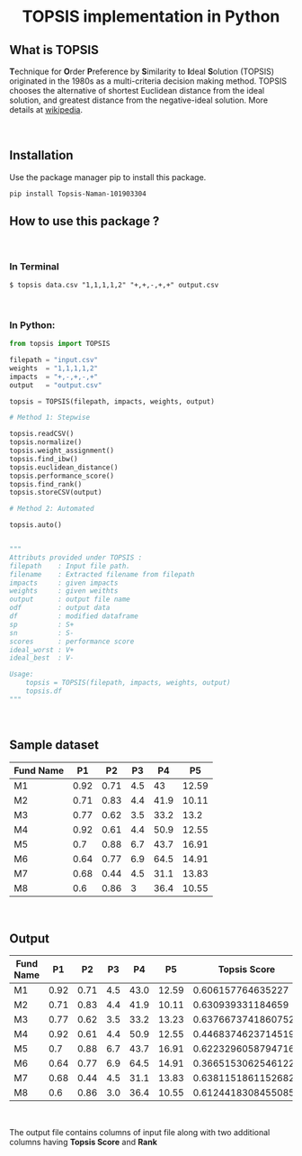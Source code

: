 # <div align=center> TOPSIS implementation in Python


## What is TOPSIS

**T**echnique for **O**rder **P**reference by **S**imilarity to **I**deal
**S**olution (TOPSIS) originated in the 1980s as a multi-criteria decision
making method. TOPSIS chooses the alternative of shortest Euclidean distance
from the ideal solution, and greatest distance from the negative-ideal
solution. More details at [wikipedia](https://en.wikipedia.org/wiki/TOPSIS).

<br>

## Installation
Use the package manager pip to install this package.

```
pip install Topsis-Naman-101903304
```

## How to use this package ?

<br>


### In Terminal
```
$ topsis data.csv "1,1,1,1,2" "+,+,-,+,+" output.csv
```
<br>

### In Python:
```python
from topsis import TOPSIS

filepath = "input.csv"
weights  = "1,1,1,1,2"
impacts  = "+,-,+,-,+"
output   = "output.csv"

topsis = TOPSIS(filepath, impacts, weights, output)

# Method 1: Stepwise

topsis.readCSV()
topsis.normalize()
topsis.weight_assignment()
topsis.find_ibw()
topsis.euclidean_distance()
topsis.performance_score()
topsis.find_rank()
topsis.storeCSV(output)

# Method 2: Automated

topsis.auto()


"""
Attributs provided under TOPSIS :
filepath    : Input file path.
filename    : Extracted filename from filepath
impacts     : given impacts
weights     : given weithts
output      : output file name
odf         : output data
df          : modified dataframe
sp          : S+
sn          : S-
scores      : performance score
ideal_worst : V+
ideal_best  : V-

Usage:
    topsis = TOPSIS(filepath, impacts, weights, output)
    topsis.df
"""
```

<br>

## Sample dataset

Fund Name | P1   | P2   | P3  | P4   | P5
--------- | ---  | ---- | ----| ---- | ----
M1        | 0.92 | 0.71 | 4.5 | 43   | 12.59
M2        | 0.71 | 0.83 | 4.4 | 41.9 | 10.11
M3        | 0.77 | 0.62 | 3.5 | 33.2 | 13.2
M4        | 0.92 | 0.61 | 4.4 | 50.9 | 12.55
M5        | 0.7  | 0.88 | 6.7 | 43.7 | 16.91
M6        | 0.64 | 0.77 | 6.9 | 64.5 | 14.91
M7        | 0.68 | 0.44 | 4.5 | 31.1 | 13.83
M8        | 0.6  | 0.86 | 3   | 36.4 | 10.55


<br>

## Output

Fund Name | P1   | P2   | P3  | P4   | P5    | Topsis Score        | Rank
--------- | ---- | ---- | ----| ---- | ----- |  ---------------    |-----
M1        | 0.92 | 0.71 | 4.5 | 43.0 | 12.59 | 0.606157764635227   | 6.0
M2        | 0.71 | 0.83 | 4.4 | 41.9 | 10.11 | 0.630939331184659   | 3.0
M3        | 0.77 | 0.62 | 3.5 | 33.2 | 13.23 | 0.6376673741860752  | 2.0
M4        | 0.92 | 0.61 | 4.4 | 50.9 | 12.55 | 0.44683746237145194 | 7.0
M5        | 0.7  | 0.88 | 6.7 | 43.7 | 16.91 | 0.6223296058794716  | 4.0
M6        | 0.64 | 0.77 | 6.9 | 64.5 | 14.91 | 0.36651530625461226 | 8.0
M7        | 0.68 | 0.44 | 4.5 | 31.1 | 13.83 | 0.6381151861152682  | 1.0
M8        | 0.6  | 0.86 | 3.0 | 36.4 | 10.55 | 0.6124418308455085  | 5.0

<br>

The output file contains columns of input file along with two additional columns having **Topsis Score** and **Rank**